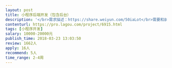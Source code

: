 ```yaml
---                
layout: post       
title: 小程序后端开发（包含后台）           
description: '</br>需求描述：https://share.weiyun.com/50iaLot</br>需要和前端一起制作，时间为4月20日提测。</br>一、必须在规定时间内完成，否则不予验收。</br>二、费用1.2万元，不能增加。</br>三、此任务为分包任务。</br>'     
contenturl: https://pro.lagou.com/project/6915.html      
tags: [小程序开发]            
salary: 10000-20000元          
publish_time: 2018-03-23 13:03:50         
review: 1662人                   
apply: 16人                   
recommend: 5人                   
time_range: 2-4周              
---                 
```

